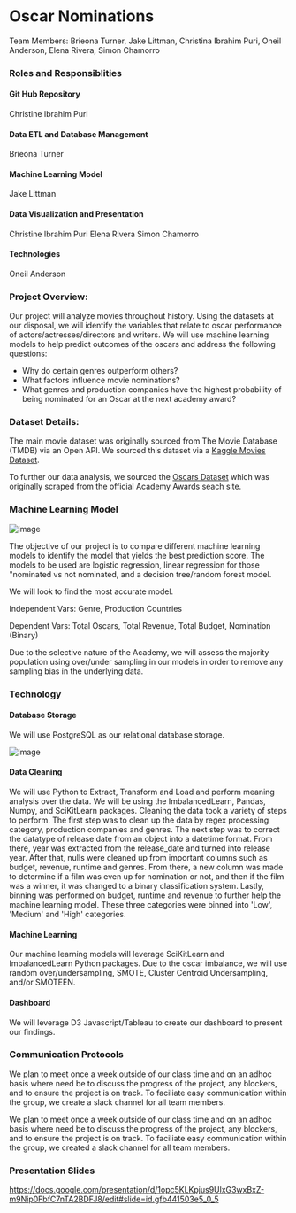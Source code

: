 # Oscar Nominations
Team Members: Brieona Turner, Jake Littman, Christina Ibrahim Puri, Oneil Anderson, Elena Rivera, Simon Chamorro

### Roles and Responsiblities

#### Git Hub Repository
Christine Ibrahim Puri

#### Data ETL and Database Management
Brieona Turner

#### Machine Learning Model
Jake Littman

#### Data Visualization and Presentation
Christine Ibrahim Puri
Elena Rivera
Simon Chamorro

#### Technologies
Oneil Anderson

### Project Overview: 
Our project will analyze movies throughout history. Using the datasets at our disposal, we will identify the variables that relate to oscar performance of actors/actresses/directors and writers. We will use machine learning models to help predict outcomes of the oscars and address the following questions:

- Why do certain genres outperform others?
- What factors influence movie nominations?
- What genres and production companies have the highest probability of being nominated for an Oscar at the next academy award?

### Dataset Details:
The main movie dataset was originally sourced from The Movie Database (TMDB) via an Open API. We sourced this dataset via a [Kaggle Movies Dataset](https://www.kaggle.com/rounakbanik/the-movies-dataset?select=movies_metadata.csv). 

To further our data analysis, we sourced the [Oscars Dataset](https://www.kaggle.com/rounakbanik/the-movies-dataset?select=movies_metadata.csv) which was originally scraped from the official Academy Awards seach site.

### Machine Learning Model
![image](https://user-images.githubusercontent.com/85204128/138625256-77b58a78-289b-489b-b88e-c9c5167964b3.png)

The objective of our project is to compare different machine learning models to identify the model that yields the best prediction score. The models to be used are logistic regression, linear regression for those "nominated vs not nominated, and a decision tree/random forest model. 

We will look to find the most accurate model.

Independent Vars: Genre, Production Countries 

Dependent Vars: Total Oscars, Total Revenue, Total Budget, Nomination (Binary)

Due to the selective nature of the Academy, we will assess the majority population using over/under sampling in our models in order to remove any sampling bias in the underlying data.

### Technology

#### Database Storage
We will use PostgreSQL as our relational database storage.

![image](https://user-images.githubusercontent.com/85204128/138626925-0c5e9b0f-1efd-4c8c-b5f8-ebd53b9cd399.png)

#### Data Cleaning
We will use Python to Extract, Transform and Load and perform meaning analysis over the data. We will be using the ImbalancedLearn, Pandas, Numpy, and SciKitLearn packages.
Cleaning the data took a variety of steps to perform. The first step was to clean up the data by regex processing category, production companies and genres. The next step was to correct the datatype of release date from an object into a datetime format. From there, year was extracted from the release_date and turned into release year. After that, nulls were cleaned up from important columns such as budget, revenue, runtime and genres. From there, a new column was made to determine if a film was even up for nomination or not, and then if the film was a winner, it was changed to a binary classification system. Lastly, binning was performed on budget, runtime and revenue to further help the machine learning model. These three categories were binned into 'Low', 'Medium' and 'High' categories.


#### Machine Learning
Our machine learning models will leverage SciKitLearn and ImbalancedLearn Python packages. Due to the oscar imbalance, we will use random over/undersampling, SMOTE, Cluster Centroid Undersampling, and/or SMOTEEN.

#### Dashboard
We will leverage D3 Javascript/Tableau to create our dashboard to present our findings.

### Communication Protocols

We plan to meet once a week outside of our class time and on an adhoc basis where need be to discuss the progress of the project, any blockers, and to ensure the project is on track. To faciliate easy communication within the group, we create a slack channel for all team members.

We plan to meet once a week outside of our class time and on an adhoc basis where need be to discuss the progress of the project, any blockers, and to ensure the project is on track. To faciliate easy communication within the group, we created a slack channel for all team members.

### Presentation Slides

https://docs.google.com/presentation/d/1opc5KLKpjus9UlxG3wxBxZ-m9Nip0FbfC7nTA2BDFJ8/edit#slide=id.gfb441503e5_0_5
